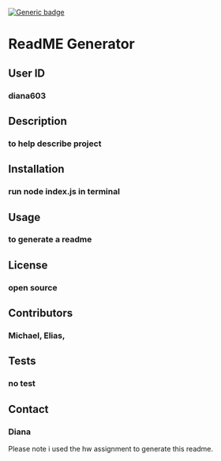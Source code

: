 [![Generic badge](https://img.shields.io/badge/Maintained-yes-blue)](https://shields.io/)
 
  # ReadME Generator 
  
  ## User ID
  ### diana603
  ## Description
  ### to help describe project
  ## Installation
  ### run node index.js in terminal 
  ## Usage
  ### to generate a readme
  ## License
  ### open source
  ## Contributors
  ### Michael, Elias, 
  ## Tests
  ### no test
  ## Contact
  ### Diana 

  Please note i used the hw assignment to generate this readme. 